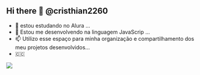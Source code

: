 ## Hi there 👋 @cristhian2260
- 📖 estou estudando no Alura ...
- 💬 Estou me desenvolvendo na linguagem JavaScrip ...
- 📫 Utilizo esse espaço para minha organização e compartilhamento dos meu projetos desenvolvidos...
-  🇨🇨

![](https://media0.giphy.com/media/v1.Y2lkPTc5MGI3NjExaW04c3RmY24wdG80c3NncG1ub2Zld2Zxdm9mcGdwbHdjYnc4c2Z3ayZlcD12MV9pbnRlcm5hbF9naWZfYnlfaWQmY3Q9Zw/yoJC2GnSClbPOkV0eA/giphy.webp)
